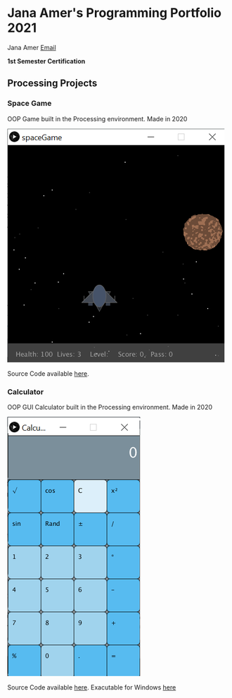 # Jana Amer's Programming Portfolio 2021
Jana Amer [Email](mailto:janaamer9686@granitesd.org)

**1st Semester Certification**
 
## Processing Projects

### Space Game
OOP Game built in the Processing environment. Made in 2020

![Image of Space Game](https://github.com/JanaAmer/ProgrammingPortfolio1B/blob/gh-pages/images/SpaceGame.png?raw=true)

Source Code available [here](https://github.com/JanaAmer/ProgrammingPortfolio1B/tree/gh-pages/src/spaceGame).

### Calculator
OOP GUI Calculator built in the Processing environment. Made in 2020

![Image of Calculator](https://github.com/JanaAmer/ProgrammingPortfolio1B/blob/gh-pages/images/Calc.png?raw=true)

Source Code available [here](https://github.com/JanaAmer/ProgrammingPortfolio1B/tree/gh-pages/src/Calculator). Exacutable for Windows [here](https://github.com/JanaAmer/ProgrammingPortfolio1B/blob/gh-pages/src/Calculator/application.windows64.zip)

